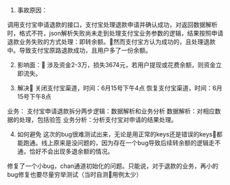 1. 事故原因：
    
调用支付宝申请退款的接口，支付宝处理退款申请并确认成功，对返回数据解析时，格式不符，json解析失败尚未走到处理支付宝业务参数的逻辑，结果按照申请退款业务失败的方式处理：即转余额。然而支付宝方认为成功的，且处理退款中。导致支付宝原路退款成功，且用户多了一份余额。

2. 影响面：
涉及资金2-3万，损失3674元，若用户提现或花费余额，则资金立即流失。

3. 解决
关闭支付宝渠道，时间：6月15号下午4点
恢复支付宝渠道，时间：6月15号下午8点

业务：
支付宝申请退款拆分两步逻辑：数据解析和业务分析
数据解析：对相应数据的处理，包括验签
业务分析：分析支付宝对申请的结果处理。

4. 如何避免
这次的bug很难测试出来，无论是用正常的keys还是错误的keys都能跑通。线上原来是没问题的，因为存在一个bug导致后续转余额的逻辑走不通，恰好不会出现多退余额的情况。

修复了一个小bug，chan通道初始化的问题。只能说，对于退款的业务，再小的bug修复也要尽量穷举测试（当时自测用例太少）

